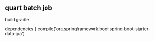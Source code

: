## quart batch job 

build.gradle 


dependencies {
compile('org.springframework.boot:spring-boot-starter-data-jpa')

